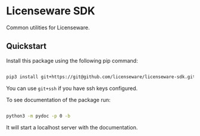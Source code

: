 # Licenseware SDK

Common utilities for Licenseware.


## Quickstart

Install this package using the following pip command:
```bash

pip3 install git+https://git@github.com/licenseware/licenseware-sdk.git

```

You can use `git+ssh` if you have ssh keys configured.

To see documentation of the package run:
```bash

python3 -m pydoc -p 0 -b

```

It will start a localhost server with the documentation.